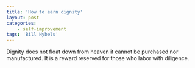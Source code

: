 ```yaml
---
title: 'How to earn dignity'
layout: post
categories:
    - self-improvement
tags: 'Bill Hybels'
---
```


Dignity does not float down from heaven it cannot be purchased nor manufactured. It is a reward reserved for those who labor with diligence.